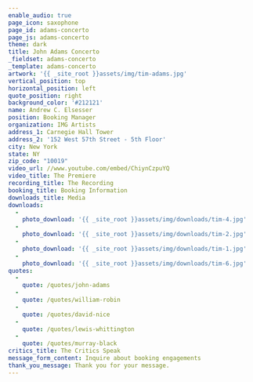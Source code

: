 ```yaml
---
enable_audio: true
page_icon: saxophone
page_id: adams-concerto
page_js: adams-concerto
theme: dark
title: John Adams Concerto
_fieldset: adams-concerto
_template: adams-concerto
artwork: '{{ _site_root }}assets/img/tim-adams.jpg'
vertical_position: top
horizontal_position: left
quote_position: right
background_color: '#212121'
name: Andrew C. Elsesser
position: Booking Manager
organization: IMG Artists
address_1: Carnegie Hall Tower
address_2: '152 West 57th Street - 5th Floor'
city: New York
state: NY
zip_code: "10019"
video_url: //www.youtube.com/embed/ChiynCzpuYQ
video_title: The Premiere
recording_title: The Recording
booking_title: Booking Information
downloads_title: Media
downloads:
  -
    photo_download: '{{ _site_root }}assets/img/downloads/tim-4.jpg'
  -
    photo_download: '{{ _site_root }}assets/img/downloads/tim-2.jpg'
  -
    photo_download: '{{ _site_root }}assets/img/downloads/tim-1.jpg'
  -
    photo_download: '{{ _site_root }}assets/img/downloads/tim-6.jpg'
quotes:
  -
    quote: /quotes/john-adams
  -
    quote: /quotes/william-robin
  -
    quote: /quotes/david-nice
  -
    quote: /quotes/lewis-whittington
  -
    quote: /quotes/murray-black
critics_title: The Critics Speak
message_form_content: Inquire about booking engagements
thank_you_message: Thank you for your message.
---
```




